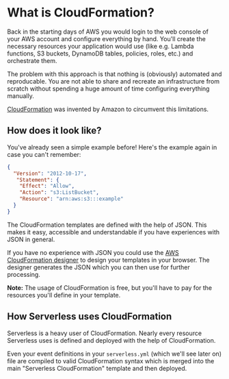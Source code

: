 # What is CloudFormation?

Back in the starting days of AWS you would login to the web console of your AWS account and configure everything by hand. You'll create the necessary resources your application would use (like e.g. Lambda functions, S3 buckets, DynamoDB tables, policies, roles, etc.) and orchestrate them.

The problem with this approach is that nothing is (obviously) automated and reproducable. You are not able to share and recreate an infrastructure from scratch without spending a huge amount of time configuring everything manually.

[CloudFormation](https://aws.amazon.com/cloudformation/) was invented by Amazon to circumvent this limitations.

## How does it look like?

You've already seen a simple example before! Here's the example again in case you can't remember:

```json
{
  "Version": "2012-10-17",
   "Statement": {
    "Effect": "Allow",
    "Action": "s3:ListBucket",
    "Resource": "arn:aws:s3:::example"
  }
}
```

The CloudFormation templates are defined with the help of JSON. This makes it easy, accessible and understandable if you have experiences with JSON in general.

If you have no experience with JSON you could use the [AWS CloudFormation designer](https://console.aws.amazon.com/cloudformation/designer/home) to design your templates in your browser. The designer generates the JSON which you can then use for further processing.

**Note:** The usage of CloudFormation is free, but you'll have to pay for the resources you'll define in your template.

## How Serverless uses CloudFormation

Serverless is a heavy user of CloudFormation. Nearly every resource Serverless uses is defined and deployed with the help of CloudFormation.

Even your event definitions in your `serverless.yml` (which we'll see later on) file are compiled to valid CloudFormation syntax which is merged into the main "Serverless CloudFormation" template and then deployed.
